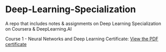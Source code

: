 # Deep-Learning-Specialization
A repo that includes notes & assignments on Deep Learning Specialization on Coursera &amp; DeepLearning.AI

Course 1 - Neural Networks and Deep Learning Certificate:
[View the PDF certificate](https://github.com/omarmustafa130/Deep-Learning-Specialization/raw/main/Course%201%20-%20Neural%20Networks%20and%20Deep%20Learning/Certificate/Coursera%20ATVR24QPTO15.pdf)
